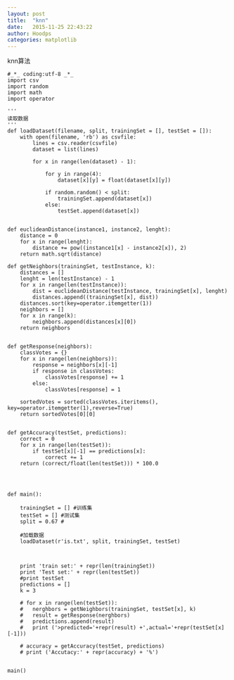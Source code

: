 ```yaml
---
layout: post
title:  "knn"
date:   2015-11-25 22:43:22
author: Hoodps
categories: matplotlib
---
```


knn算法

	#_*_ coding:utf-8 _*_
	import csv
	import random
	import math
	import operator

	'''
	读取数据
	'''
	def loadDataset(filename, split, trainingSet = [], testSet = []):
		with open(filename, 'rb') as csvfile:
			lines = csv.reader(csvfile)
			dataset = list(lines)

			for x in range(len(dataset) - 1):

				for y in range(4):
					dataset[x][y] = float(dataset[x][y])

				if random.random() < split:
					trainingSet.append(dataset[x])
				else:
					testSet.append(dataset[x])


	def euclideanDistance(instance1, instance2, lenght):
		distance = 0
		for x in range(lenght):
			distance += pow((instance1[x] - instance2[x]), 2)
		return math.sqrt(distance)

	def getNeighbors(trainingSet, testInstance, k):
		distances = []
		lenght = len(testInstance) - 1
		for x in range(len(testInstance)):
			dist = euclideanDistance(testInstance, trainingSet[x], lenght)
			distances.append((trainingSet[x], dist))
		distances.sort(key=operator.itemgetter(1))
		neighbors = []
		for x in range(k):
			neighbors.append(distances[x][0])
		return neighbors


	def getResponse(neighbors):
		classVotes = {}
		for x in range(len(neighbors)):
			response = neighbors[x][-1]
			if response in classVotes:
				classVotes[response] += 1
			else:
				classVotes[response] = 1

		sortedVotes = sorted(classVotes.iteritems(), key=operator.itemgetter(1),reverse=True)
		return sortedVotes[0][0]


	def getAccuracy(testSet, predictions):
		correct = 0
		for x in range(len(testSet)):
			if testSet[x][-1] == predictions[x]:
				correct += 1
		return (correct/float(len(testSet))) * 100.0




	def main():

		trainingSet = [] #训练集
		testSet = [] #测试集
		split = 0.67 #

		#加载数据
		loadDataset(r'is.txt', split, trainingSet, testSet)



		print 'train set:' + repr(len(trainingSet))
		print 'Test set:' + repr(len(testSet))
		#print testSet
		predictions = []
		k = 3

		# for x in range(len(testSet)):
		# 	nerghbors = getNeighbors(trainingSet, testSet[x], k)
		# 	result = getResponse(nerghbors)
		# 	predictions.append(result)
		# 	print ('>predicted='+repr(result) +',actual='+repr(testSet[x][-1]))

		# accuracy = getAccuracy(testSet, predictions)
		# print ('Accutacy:' + repr(accuracy) + '%')


	main()
  